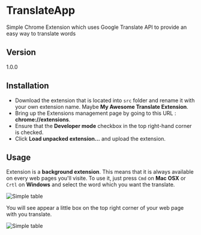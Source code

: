 TranslateApp
============

Simple Chrome Extension which uses Google Translate API to provide an easy way to translate words

Version
-------

1.0.0

Installation
------------

- Download the extension that is located into ``src`` folder and rename it with your own extension name. Maybe **My Awesome Translate Extension**.
- Bring up the Extensions management page by going to this URL : **chrome://extensions**.
- Ensure that the **Developer mode** checkbox in the top right-hand corner is checked.
- Click **Load unpacked extension…** and upload the extension.

Usage
-----

Extension is a **background extension**. This means that it is always available on every web pages you'll visite. To use it, just press `Cmd` on **Mac OSX** or `Crtl` on **Windows** and select the word which you want the translate.

![Simple table](https://raw.github.com/rgazelot/TranslateApp/master/images/selected_word.png)

You will see appear a little box on the top right corner of your web page with you translate.

![Simple table](https://raw.github.com/rgazelot/TranslateApp/master/images/popup.png)

